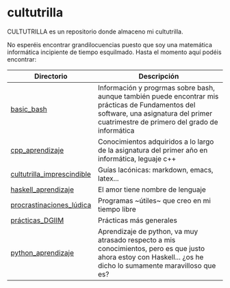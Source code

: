# cultutrilla

CULTUTRILLA  es un repositorio donde almaceno mi cultutrilla.

No esperéis encontrar grandilocuencias puesto que soy una matemática informática incipiente de tiempo esquilmado.
Hasta el momento aquí podéis encontrar:

Directorio    | Descripción
--- 	      | ---
[basic_bash](https://github.com/BlancaCC/cultutrilla/tree/master/bash_aprendizaje)  | Información y progrmas sobre bash, aunque también puede encontrar mis prácticas de Fundamentos del software, una asignatura del primer cuatrimestre de primero del grado de informática
[cpp_aprendizaje](https://github.com/BlancaCC/cultutrilla/tree/master/cpp_aprendizaje)  | Conocimientos adquiridos a lo largo de la asignatura del primer año en informática, leguaje c++
[cultutrilla_imprescindible](https://github.com/BlancaCC/cultutrilla/tree/master/cultutrilla_imprescindible)  | Guías lacónicas: markdown, emacs, latex...
[haskell_aprendizaje](https://github.com/BlancaCC/cultutrilla/tree/master/haskell_aprendizaje)  | El amor tiene nombre de lenguaje  
[procrastinaciones_lúdica](https://github.com/BlancaCC/cultutrilla/tree/master/procrastinaciones_lúdicas) | Programas ~útiles~ que creo en mi tiempo libre
[prácticas_DGIIM](https://github.com/BlancaCC/cultutrilla/tree/master/pr%C3%A1cticas_DGIIM) | Prácticas más generales
[python_aprendizaje](https://github.com/BlancaCC/cultutrilla/tree/master/python_aprendizaje) | Aprendizaje de python, va muy atrasado respecto a mis conocimientos, pero es que justo ahora estoy con Haskell... ¿os he dicho lo sumamente maravilloso que es?


